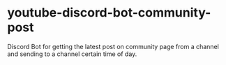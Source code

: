 # youtube-discord-bot-community-post
Discord Bot for getting the latest post on community page from a channel and sending to a channel certain time of day.
